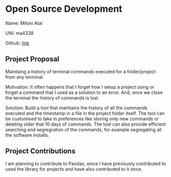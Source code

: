 # Open Source Development

Name: Miloni Atal

UNI: ma4338

Github: [link](https://github.com/MiloniAtal)

## Project Proposal

Maintaing a history of terminal commands executed for a folder/project from any terminal.

Motivation: It often happens that I forget how I setup a project using or forget a command that I used as a solution to an error. And, once we close the terminal the history of commands is lost.

Solution: Build a tool that maintains the history of all the commands executed and the timestamp in a file in the project folder itself. The tool can be customised to take in preferences like storing only new commands or deleting older that 10 days of commands. The tool can also provide efficient searching and segregration of the commands, for example segregating all the software installs.

## Project Contributions

I am planning to contribute to Pandas, since I have previously contributed to used the library for projects and have also contributed to it once.
